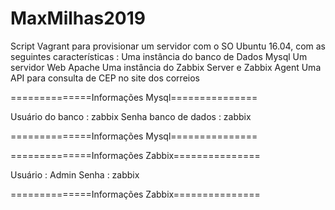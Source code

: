 # MaxMilhas2019
Script Vagrant para provisionar um servidor com o SO Ubuntu 16.04, com as seguintes características :
   Uma instância do banco de Dados Mysql
   Um servidor Web Apache
   Uma instância do Zabbix Server e Zabbix Agent
   Uma API para consulta de CEP no site dos correios
   
   ==============Informações Mysql===============
   
   Usuário do banco  : zabbix
   Senha banco de dados : zabbix
   
   ==============Informações Mysql===============
   
   ==============Informações Zabbix===============
   
   Usuário : Admin
   Senha : zabbix
   
   ==============Informações Zabbix===============
